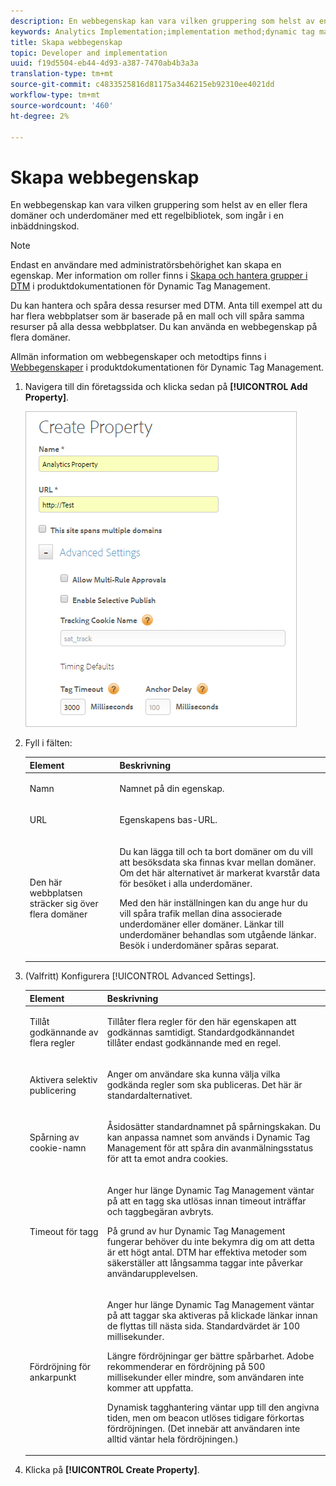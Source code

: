 ```yaml
---
description: En webbegenskap kan vara vilken gruppering som helst av en eller flera domäner och underdomäner med ett regelbibliotek, som ingår i en inbäddningskod.
keywords: Analytics Implementation;implementation method;dynamic tag management;dtm;web property;property
title: Skapa webbegenskap
topic: Developer and implementation
uuid: f19d5504-eb44-4d93-a387-7470ab4b3a3a
translation-type: tm+mt
source-git-commit: c4833525816d81175a3446215eb92310ee4021dd
workflow-type: tm+mt
source-wordcount: '460'
ht-degree: 2%

---
```



# Skapa webbegenskap

En webbegenskap kan vara vilken gruppering som helst av en eller flera domäner och underdomäner med ett regelbibliotek, som ingår i en inbäddningskod.

>[!NOTE]
>
>Endast en användare med administratörsbehörighet kan skapa en egenskap. Mer information om roller finns i [Skapa och hantera grupper i DTM](https://docs.adobe.com/content/help/en/dtm/using/admin/groups.html) i produktdokumentationen för Dynamic Tag Management.

Du kan hantera och spåra dessa resurser med DTM. Anta till exempel att du har flera webbplatser som är baserade på en mall och vill spåra samma resurser på alla dessa webbplatser. Du kan använda en webbegenskap på flera domäner.

Allmän information om webbegenskaper och metodtips finns i [Webbegenskaper](https://docs.adobe.com/content/help/en/dtm/using/admin/web-property.html) i produktdokumentationen för Dynamic Tag Management.

1. Navigera till din företagssida och klicka sedan på **[!UICONTROL Add Property]**.

   ![](assets/dtm-create-web-property.png)

1. Fyll i fälten:

   <table id="table_376D72251C4D4C4CA878D10C18D2532C"> 
    <thead> 
    <tr> 
    <th colname="col1" class="entry"> Element </th> 
    <th colname="col2" class="entry"> Beskrivning </th> 
    </tr> 
    </thead>
    <tbody> 
    <tr> 
    <td colname="col1"> <span class="uicontrol"> Namn</span> </td> 
    <td colname="col2"> <p>Namnet på din egenskap. </p> </td> 
    </tr> 
    <tr> 
    <td colname="col1"> <span class="uicontrol"> URL</span> </td> 
    <td colname="col2"> <p>Egenskapens bas-URL. </p> </td> 
    </tr> 
    <tr> 
    <td colname="col1"> <span class="uicontrol"> Den här webbplatsen sträcker sig över flera domäner </span> </td> 
    <td colname="col2"> <p>Du kan lägga till och ta bort domäner om du vill att besöksdata ska finnas kvar mellan domäner. Om det här alternativet är markerat kvarstår data för besöket i alla underdomäner. </p> <p>Med den här inställningen kan du ange hur du vill spåra trafik mellan dina associerade underdomäner eller domäner. Länkar till underdomäner behandlas som utgående länkar. Besök i underdomäner spåras separat. </p> </td> 
    </tr> 
    </tbody> 
    </table>

1. (Valfritt) Konfigurera [!UICONTROL Advanced Settings].

   <table id="table_6E687FBE6ACC4301BCCD837F4DCBB9C9"> 
    <thead> 
    <tr> 
    <th colname="col1" class="entry"> Element </th> 
    <th colname="col2" class="entry"> Beskrivning </th> 
    </tr> 
    </thead>
    <tbody> 
    <tr> 
    <td colname="col1"> <span class="uicontrol"> Tillåt godkännande av flera regler</span> </td> 
    <td colname="col2"> <p>Tillåter flera regler för den här egenskapen att godkännas samtidigt. Standardgodkännandet tillåter endast godkännande med en regel. </p> </td> 
    </tr> 
    <tr> 
    <td colname="col1"> <span class="uicontrol"> Aktivera selektiv publicering</span> </td> 
    <td colname="col2"> <p>Anger om användare ska kunna välja vilka godkända regler som ska publiceras. Det här är standardalternativet. </p> </td> 
    </tr> 
    <tr> 
    <td colname="col1"> <span class="uicontrol"> Spårning av cookie-namn</span> </td> 
    <td colname="col2"> <p>Åsidosätter standardnamnet på spårningskakan. Du kan anpassa namnet som används i Dynamic Tag Management för att spåra din avanmälningsstatus för att ta emot andra cookies. </p> </td> 
    </tr> 
    <tr> 
    <td colname="col1"> <span class="uicontrol"> Timeout för tagg</span> </td> 
    <td colname="col2"> <p>Anger hur länge Dynamic Tag Management väntar på att en tagg ska utlösas innan timeout inträffar och taggbegäran avbryts. </p> <p> På grund av hur Dynamic Tag Management fungerar behöver du inte bekymra dig om att detta är ett högt antal. DTM har effektiva metoder som säkerställer att långsamma taggar inte påverkar användarupplevelsen. </p> </td> 
    </tr> 
    <tr> 
    <td colname="col1"> <span class="uicontrol"> Fördröjning för ankarpunkt</span> </td> 
    <td colname="col2"> <p>Anger hur länge Dynamic Tag Management väntar på att taggar ska aktiveras på klickade länkar innan de flyttas till nästa sida. Standardvärdet är 100 millisekunder. </p> <p>Längre fördröjningar ger bättre spårbarhet. Adobe rekommenderar en fördröjning på 500 millisekunder eller mindre, som användaren inte kommer att uppfatta. </p> <p>Dynamisk tagghantering väntar upp till den angivna tiden, men om beacon utlöses tidigare förkortas fördröjningen. (Det innebär att användaren inte alltid väntar hela fördröjningen.) </p> </td> 
    </tr> 
    </tbody> 
    </table>

1. Klicka på **[!UICONTROL Create Property]**.
